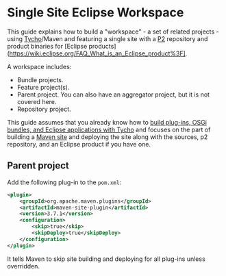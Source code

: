 # Single Site Eclipse Workspace

This guide explains how to build a "workspace" - a set of related projects - using [Tycho](https://www.eclipse.org/tycho/)/Maven and featuring a single site with a [P2](https://www.eclipse.org/equinox/p2/) repository and product binaries for [Eclipse products](https://wiki.eclipse.org/FAQ_What_is_an_Eclipse_product%3F]. 

A workspace includes:

* Bundle projects.
* Feature project(s).
* Parent project. You can also have an aggregator project, but it is not covered here.
* Repository project.

This guide assumes that you already know how to [build plug-ins, OSGi bundles, and Eclipse applications with Tycho](http://www.vogella.com/tutorials/EclipseTycho/article.html) and focuses on the part of building a [Maven site](https://maven.apache.org/plugins/maven-site-plugin/) and deploying the site along with the sources, p2 repository, and an Eclipse product if you have one.

## Parent project

Add the following plug-in to the ``pom.xml``:

```xml
<plugin>
    <groupId>org.apache.maven.plugins</groupId>
    <artifactId>maven-site-plugin</artifactId>
    <version>3.7.1</version>
    <configuration>
        <skip>true</skip>
        <skipDeploy>true</skipDeploy>
    </configuration>
</plugin>		
``` 

It tells Maven to skip site building and deploying for all plug-ins unless overridden.